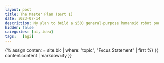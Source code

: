 ```yaml
---
layout: post
title: The Master Plan (part 1)
date: 2023-07-14
description: My plan to build a $500 general-purpose humanoid robot powered by human-level artificial intelligence.
hidden: false
categories: [ai, idea]
tags:   [agi]
---
```


{% assign content = site.bio | where: "topic", "Focus Statement" | first %}
{{ content.content | markdownify }}